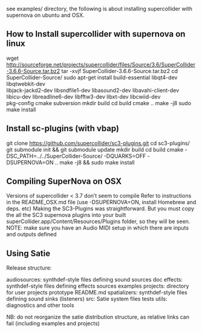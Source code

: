 see examples/ directory, the following is about installing supercollider with supernova on ubuntu and OSX.

How to Install supercollider with supernova on linux
----------------------------------------------------

wget http://sourceforge.net/projects/supercollider/files/Source/3.6/SuperCollider-3.6.6-Source.tar.bz2
tar -xvjf SuperCollider-3.6.6-Source.tar.bz2
cd SuperCollider-Source/
sudo apt-get install build-essential libqt4-dev libqtwebkit-dev \
    libjack-jackd2-dev libsndfile1-dev libasound2-dev libavahi-client-dev \
    libicu-dev libreadline6-dev libfftw3-dev libxt-dev libcwiid-dev \
    pkg-config cmake subversion
mkdir build
cd build
cmake ..
make -j8
sudo make install

Install sc-plugins (with vbap)
------------------------------
git clone  https://github.com/supercollider/sc3-plugins.git
cd sc3-plugins/
git submodule init && git submodule update
mkdir build
cd build
cmake -DSC_PATH=../../SuperCollider-Source/ -DQUARKS=OFF -DSUPERNOVA=ON ..
make -j8 && sudo make install


Compiling SuperNova on OSX
---------------------------
Versions of supercollider < 3.7 don’t seem to compile
Refer to instructions in the README_OSX.md file  (use -DSUPERNOVA=ON, install Homebrew and deps. etc)
Making the SC3-Plugins was straightforward. But you must copy the all the SC3 supernova plugins into your built superCollider.app/Content/Resources/Plugins folder, so they will be seen. 
NOTE: make sure you have an Audio MIDI setup in which there are inputs and outputs defined


Using Satie
---------------------------
Release structure:

audiosources:  synthdef-style files defining sound sources
doc
effects:    synthdef-style files defining effects sources
examples
projects:   directory for user projects
prototype
README.md
spatializers:   synthdef-style files defining sound sinks (listeners)
src:        Satie system files
tests
utils:      diagnostics and other tools


NB:  do not reorganize the satie distribution structure, as relative links can fail (including examples and projects)


